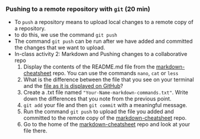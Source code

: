 ### Pushing to a remote repository with `git` (20 min)

- To `push` a repository means to upload local changes to a remote copy of a repository.
- to do this, we use the command `git push`
- The command `git push` can be run after we have added and committed the changes that we want to upload.
- In-class activity 2: Markdown and Pushing changes to a collaborative repo
  1. Display the contents of the README.md file from the [markdown-cheatsheet](https://github.com/LunaSare/markdown-cheatsheet) repo. You can use the commands `nano`, `cat` or `less`
  1. What is the difference between the file that you see on your terminal and the [file as it is displayed on GitHub](https://github.com/LunaSare/markdown-cheatsheet#readme)?
  1. Create a .txt file named `"Your-Name-markdown-commands.txt"`. Write down the differences that you note from the previous point.
  1. `git add` your file and then `git commit` with a meaningful message.
  1. Run the command `git push` to upload the file you added and committed to the remote copy of the [markdown-cheatsheet](https://github.com/LunaSare/markdown-cheatsheet) repo.
  1. Go to the home of the [markdown-cheatsheet](https://github.com/LunaSare/markdown-cheatsheet) repo and look at your file there. 


<!-- Answer: Text is intermixed with markup instructions or symbols -->
